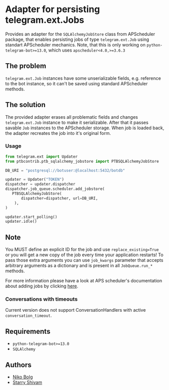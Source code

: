 # Adapter for persisting telegram.ext.Jobs

Provides an adapter for the `SQLAlchemyJobStore` class from APScheduler package, that enables persisting jobs of type `telegram.ext.Job` using standart APScheduler mechanics. Note, that this is only working on `python-telegram-bot>=13.0`, which uses `apscheduler<4.0,>=3.6.3`

## The problem

`telegram.ext.Job` instances have some unserializable fields, e.g. reference to the bot instance, so it can't be saved using standard APScheduler methods.

## The solution

The provided adapter erases all problematic fields and changes `telegram.ext.Job` instance to make it serializable. After that it passes savable `Job` instances to the APScheduler storage. When job is loaded back, the adapter recreates the job into it's original form. 

### Usage
```python
from telegram.ext import Updater
from ptbcontrib.ptb_sqlalchemy_jobstore import PTBSQLAlchemyJobStore

DB_URI = "postgresql://botuser:@localhost:5432/botdb"

updater = Updater("TOKEN")
dispatcher = updater.dispatcher
dispatcher.job_queue.scheduler.add_jobstore(
   PTBSQLAlchemyJobStore(
       dispatcher=dispatcher, url=DB_URI,
    ),
)

updater.start_polling()
updater.idle()
```

## Note
You MUST define an explicit ID for the job and use `replace_existing=True` or you will get a new copy of the job every time your application restarts! To pass those extra arguments you can
use `job_kwargs` parameter that accepts arbitrary arguments as a dictionary and is present in all `JobQueue.run_*` methods.

For more information please have a look at APS scheduler's documentation about adding jobs by clicking [here](https://apscheduler.readthedocs.io/en/stable/userguide.html#adding-jobs).

### Conversations with timeouts
Current version does not support ConversationHandlers with active `conversation_timeout`.
## Requirements

*   `python-telegram-bot>=13.0`
*   `SQLAlchemy`

## Authors

*   [Niko Bolg](https://github.com/nkbolg)
*   [Starry Shivam](https://github.com/starry69)
